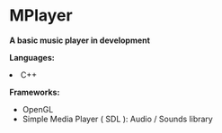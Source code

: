 <h1> MPlayer </h1>
<b>A basic music player in development</b>


<b>Languages:</b>
<li> C++</li>

<b>Frameworks:</b>
- OpenGL
- Simple Media Player ( SDL ): Audio / Sounds library

